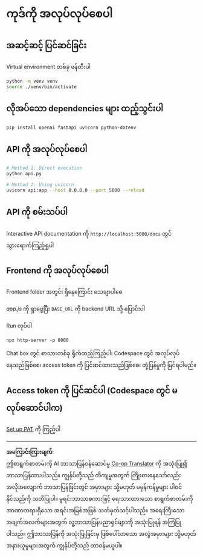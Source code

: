 <!--
CO_OP_TRANSLATOR_METADATA:
{
  "original_hash": "0aaa930f076f2d83cc872ad157f8ffd3",
  "translation_date": "2025-10-24T16:31:48+00:00",
  "source_file": "9-chat-project/solution/backend/python/README.md",
  "language_code": "my"
}
-->
# ကုဒ်ကို အလုပ်လုပ်စေပါ

## အဆင့်ဆင့် ပြင်ဆင်ခြင်း

Virtual environment တစ်ခု ဖန်တီးပါ

```sh
python -m venv venv
source ./venv/bin/activate
```

## လိုအပ်သော dependencies များ ထည့်သွင်းပါ

```sh
pip install openai fastapi uvicorn python-dotenv
```

## API ကို အလုပ်လုပ်စေပါ

```sh
# Method 1: Direct execution
python api.py

# Method 2: Using uvicorn
uvicorn api:app --host 0.0.0.0 --port 5000 --reload
```

## API ကို စမ်းသပ်ပါ

Interactive API documentation ကို `http://localhost:5000/docs` တွင် သွားရောက်ကြည့်ရှုပါ

## Frontend ကို အလုပ်လုပ်စေပါ

Frontend folder အတွင်း ရှိနေကြောင်း သေချာပါစေ

*app.js* ကို ရှာဖွေပြီး `BASE_URL` ကို backend URL သို့ ပြောင်းပါ

Run လုပ်ပါ

```
npx http-server -p 8000
```

Chat box တွင် စာသားတစ်ခု ရိုက်ထည့်ကြည့်ပါ၊ Codespace တွင် အလုပ်လုပ်နေသည်ဖြစ်စေ၊ access token ကို ပြင်ဆင်ထားသည်ဖြစ်စေ၊ တုံ့ပြန်မှုကို မြင်ရပါမည်။

## Access token ကို ပြင်ဆင်ပါ (Codespace တွင် မလုပ်ဆောင်ပါက)

[Set up PAT](https://docs.github.com/en/authentication/keeping-your-account-and-data-secure/managing-your-personal-access-tokens) ကို ကြည့်ပါ

---

**အကြောင်းကြားချက်**:  
ဤစာရွက်စာတမ်းကို AI ဘာသာပြန်ဝန်ဆောင်မှု [Co-op Translator](https://github.com/Azure/co-op-translator) ကို အသုံးပြု၍ ဘာသာပြန်ထားပါသည်။ ကျွန်ုပ်တို့သည် တိကျမှုအတွက် ကြိုးစားနေသော်လည်း အလိုအလျောက် ဘာသာပြန်ခြင်းတွင် အမှားများ သို့မဟုတ် မမှန်ကန်မှုများ ပါဝင်နိုင်သည်ကို သတိပြုပါ။ မူရင်းဘာသာစကားဖြင့် ရေးသားထားသော စာရွက်စာတမ်းကို အာဏာတရားရှိသော အရင်းအမြစ်အဖြစ် သတ်မှတ်သင့်ပါသည်။ အရေးကြီးသော အချက်အလက်များအတွက် လူ့ဘာသာပြန်ပညာရှင်များကို အသုံးပြုရန် အကြံပြုပါသည်။ ဤဘာသာပြန်ကို အသုံးပြုခြင်းမှ ဖြစ်ပေါ်လာသော အလွဲအမှားများ သို့မဟုတ် အနားယူမှုများအတွက် ကျွန်ုပ်တို့သည် တာဝန်မယူပါ။